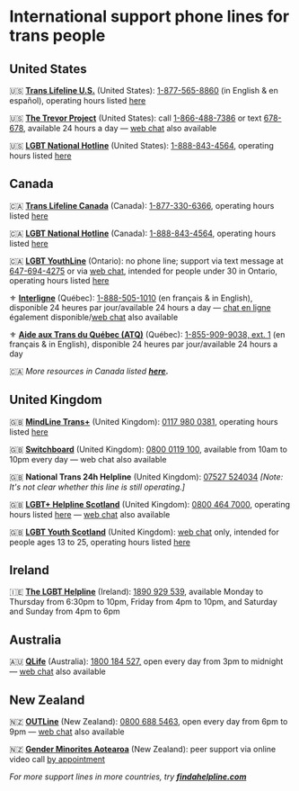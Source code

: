 # International support phone lines for trans people

## United States

🇺🇸 **[Trans Lifeline U.S.](https://translifeline.org/hotline/)** (United States): [1-877-565-8860](tel:18775658860) (in English & en español), operating hours listed [here](https://translifeline.org/hotline/)

🇺🇸 **[The Trevor Project](https://www.thetrevorproject.org/get-help/)** (United States): call [1-866-488-7386](tel:18664887386) or text [678-678](sms:678678), available 24 hours a day — [web chat](https://www.thetrevorproject.org/get-help/) also available

🇺🇸 **[LGBT National Hotline](https://lgbthotline.org/national-hotline/)** (United States): [1-888-843-4564](tel:18888434564), operating hours listed [here](https://lgbthotline.org/national-hotline/)

## Canada

🇨🇦 **[Trans Lifeline Canada](https://translifeline.org/hotline/)** (Canada): [1-877-330-6366](tel:18773306366), operating hours listed [here](https://translifeline.org/hotline/)

🇨🇦 **[LGBT National Hotline](https://lgbthotline.org/national-hotline/)** (Canada): [1-888-843-4564](tel:18888434564), operating hours listed [here](https://lgbthotline.org/national-hotline/)

🇨🇦 **[LGBT YouthLine](https://www.youthline.ca/helpline/peer-support-helpline/)** (Ontario): no phone line; support via text message at [647-694-4275](sms:6476944275) or via [web chat](https://www.youthline.ca/helpline/peer-support-helpline/), intended for people under 30 in Ontario, operating hours listed [here](https://www.youthline.ca/helpline/peer-support-helpline/)

⚜️ **[Interligne](https://interligne.co/)** (Québec): [1-888-505-1010](tel:18885051010) (en français & in English), disponible 24 heures par jour/available 24 hours a day — [chat en ligne](https://interligne.co/) également disponible/[web chat](https://interligne.co/en/) also available  

⚜️ **[Aide aux Trans du Québec (ATQ)](https://aideauxtrans.com/en)** (Québec): [1-855-909-9038, ext. 1](tel:18559099038) (en français & in English), disponible 24 heures par jour/available 24 hours a day 

🇨🇦 *More resources in Canada listed **[here](https://www.youthline.ca/helpline/other-helplines/).***

## United Kingdom

🇬🇧 **[MindLine Trans+](https://www.mindinsomerset.org.uk/our-services/adult-one-to-one-support/mindline-trans/)** (United Kingdom): [0117 980 0381](tel:01179800381), operating hours listed [here](https://www.mindinsomerset.org.uk/our-services/adult-one-to-one-support/mindline-trans/)  

🇬🇧 **[Switchboard](https://switchboard.lgbt/)** (United Kingdom): [0800 0119 100](tel:08000119100), available from 10am to 10pm every day — web chat also available

🇬🇧 **National Trans 24h Helpline** (United Kingdom): [07527 524034](tel:07527524034) *[Note: It's not clear whether this line is still operating.]*

🇬🇧 **[LGBT+ Helpline Scotland](https://www.lgbthealth.org.uk/services-support/lgbt-helpline-scotland/)** (United Kingdom): [0800 464 7000](tel:08004647000), operating hours listed [here](https://www.lgbthealth.org.uk/services-support/lgbt-helpline-scotland/) — [web chat](https://www.lgbthealth.org.uk/) also available

🇬🇧 **[LGBT Youth Scotland](https://lgbtyouth.org.uk/get-support/)** (United Kingdom): [web chat](https://lgbtyouth.org.uk/get-support/live-chat/) only, intended for people ages 13 to 25, operating hours listed [here](https://lgbtyouth.org.uk/get-support/live-chat/)

## Ireland

🇮🇪 **[The LGBT Helpline](https://lgbt.ie/contact-us/)** (Ireland): [1890 929 539](tel:1890929539), available Monday to Thursday from 6:30pm to 10pm, Friday from 4pm to 10pm, and Saturday and Sunday from 4pm to 6pm

## Australia

🇦🇺 **[QLife](https://qlife.org.au/contact-us)** (Australia): [1800 184 527](tel:1800184527)[,](tel:1800184527) open every day from 3pm to midnight — [web chat](https://qlife.org.au/resources/chat) also available  

## New Zealand

🇳🇿 **[OUTLine](https://outline.org.nz/)** (New Zealand): [0800 688 5463](tel:08006885463), open every day from 6pm to 9pm — [web chat](https://outline.org.nz/chat/) also available

🇳🇿 **[Gender Minorites Aotearoa](https://genderminorities.com/peer-support/)** (New Zealand): peer support via online video call [by appointment](https://genderminorities.com/peer-support/)

*For more support lines in more countries, try **[findahelpline.com](https://findahelpline.com/)***
